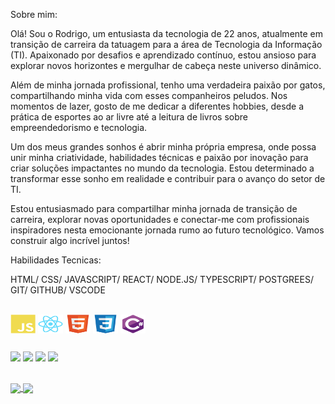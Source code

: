 Sobre mim: 

Olá! Sou o Rodrigo, um entusiasta da tecnologia de 22 anos, atualmente em transição de carreira da tatuagem para a área de Tecnologia da Informação (TI). Apaixonado por desafios e aprendizado contínuo, estou ansioso para explorar novos horizontes e mergulhar de cabeça neste universo dinâmico.

Além de minha jornada profissional, tenho uma verdadeira paixão por gatos, compartilhando minha vida com esses companheiros peludos. Nos momentos de lazer, gosto de me dedicar a diferentes hobbies, desde a prática de esportes ao ar livre até a leitura de livros sobre empreendedorismo e tecnologia.

Um dos meus grandes sonhos é abrir minha própria empresa, onde possa unir minha criatividade, habilidades técnicas e paixão por inovação para criar soluções impactantes no mundo da tecnologia. Estou determinado a transformar esse sonho em realidade e contribuir para o avanço do setor de TI.

Estou entusiasmado para compartilhar minha jornada de transição de carreira, explorar novas oportunidades e conectar-me com profissionais inspiradores nesta emocionante jornada rumo ao futuro tecnológico. Vamos construir algo incrível juntos!


Habilidades Tecnicas: 

HTML/ CSS/ JAVASCRIPT/ REACT/ NODE.JS/ TYPESCRIPT/ POSTGREES/ GIT/ GITHUB/ VSCODE




<div style="display: inline_block"><br>
  <img align="center" alt="Rafa-Js" height="30" width="40" src="https://raw.githubusercontent.com/devicons/devicon/master/icons/javascript/javascript-plain.svg">
  <img align="center" alt="Rafa-React" height="30" width="40" src="https://raw.githubusercontent.com/devicons/devicon/master/icons/react/react-original.svg">
  <img align="center" alt="Rafa-HTML" height="30" width="40" src="https://raw.githubusercontent.com/devicons/devicon/master/icons/html5/html5-original.svg">
  <img align="center" alt="Rafa-CSS" height="30" width="40" src="https://raw.githubusercontent.com/devicons/devicon/master/icons/css3/css3-original.svg">
  <img align="center" alt="Rafa-Csharp" height="30" width="40" src="https://raw.githubusercontent.com/devicons/devicon/master/icons/csharp/csharp-original.svg">
</div>
  
  ##
 
<div> 
  <a href="https://instagram.com/pereirink" target="_blank"><img src="https://img.shields.io/badge/-Instagram-%23E4405F?style=for-the-badge&logo=instagram&logoColor=white" target="_blank"></a>
 <a href="https://discord.gg" target="_blank"><img src="https://img.shields.io/badge/Discord-7289DA?style=for-the-badge&logo=discord&logoColor=white" target="_blank"></a> 
  <a href = "mailto:jkstva@gmail.com"><img src="https://img.shields.io/badge/-Gmail-%23333?style=for-the-badge&logo=gmail&logoColor=white" target="_blank"></a>
  <a href="https://www.linkedin.com/in/rodrigo-pereira-desenvolvedor-software" target="_blank"><img src="https://img.shields.io/badge/-LinkedIn-%230077B5?style=for-the-badge&logo=linkedin&logoColor=white" target="_blank"></a> 
  
</div>

##

<a href="https://github.com/dripelima/github-readme-stats">
  <img height=180 align="center" src="https://github-readme-stats.vercel.app/api?username=dripelima&show_icons=true&theme=radical" />
</a>
<a href="https://github.com/dripelima/convoychat">
  <img height=120 align="center" src="https://github-readme-stats.vercel.app/api/top-langs?username=dripelima&layout=compact&langs_count=8&card_width=320" />
</a>
